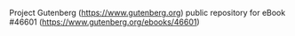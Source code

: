 Project Gutenberg (https://www.gutenberg.org) public repository for eBook #46601 (https://www.gutenberg.org/ebooks/46601)

